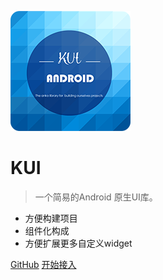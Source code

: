 ![logo](logo.png)

# KUI

> 一个简易的Android 原生UI库。

* 方便构建项目
* 组件化构成
* 方便扩展更多自定义widget

[GitHub](https://github.com/StormKid/KUI)
[开始接入](#简介)